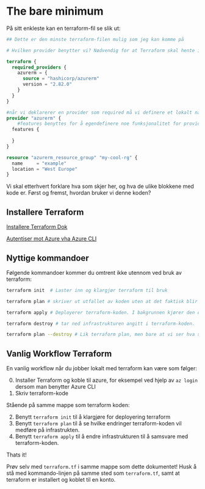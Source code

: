 ﻿# The bare minimum

På sitt enkleste kan en terraform-fil se slik ut:

```terraform
## Dette er den minste terraform-filen mulig som jeg kan komme på

# Hvilken provider benytter vi? Nødvendig for at Terraform skal hente inn og installere det som er nødvendig for å deployere mot gitt Provider. Her Azure. 

terraform {
  required_providers {
    azurerm = {
      source = "hashicorp/azurerm"
      version = "2.82.0"
    }
  }
}

#når vi deklarerer en provider som required må vi definere et lokalt navn for provideren, vanligvis er det foretrukket å benytte høyresiden av navnet gitt i source på required_providers.
provider "azurerm" {
    #features benyttes for å egendefinere noe funksjonalitet for provideren
  features {
    
  }
}

resource "azurerm_resource_group" "my-cool-rg" {
  name     = "example"
  location = "West Europe"
}
```

Vi skal etterhvert forklare hva som skjer her, og hva de ulike blokkene med kode er. Først og fremst, hvordan bruker vi denne koden?

## Installere Terraform

[Installere Terraform Dok](https://learn.hashicorp.com/tutorials/terraform/install-cli)

[Autentiser mot Azure vha Azure CLI](https://registry.terraform.io/providers/hashicorp/azurerm/latest/docs/guides/azure_cli)

## Nyttige kommandoer

Følgende kommandoer kommer du omtrent ikke utennom ved bruk av terraform:

```bash
terraform init  # Laster inn og klargjør terraform til bruk

terraform plan # skriver ut utfallet av koden uten at det faktisk blir deployert

terraform apply # Deployerer terraform-koden. I bakgrunnen kjører den også terraform-plan, og vi blir bedt om å bekrefte endringene

terraform destroy # tar ned infrastrukturen angitt i terraform-koden.

terraform plan --destroy # Lik terraform plan, men bare at vi ser hva som eventult vil ødelegges før vi kjører terraform destroy.
```

## Vanlig Workflow Terraform

En vanlig workflow når du jobber lokalt med terraform kan være som følger:

0. Installer Terraform og koble til azure, for eksempel ved hjelp av `az login` dersom man benytter Azure CLI
1. Skriv terraform-kode

Stående på samme mappe som terraform koden:

2. Benytt `terraform init` til å klargjøre for deployering terraform
3. Benytt `terraform plan` til å se hvilke endringer terraform-koden vil medføre på infrastrukten.
4. Benytt `terraform apply` til å endre infrastrukturen til å samsvare med terraform-koden.

Thats it!

Prøv selv med `terraform.tf` i samme mappe som dette dokumentet! 
Husk å stå med kommando-linjen på samme sted som `terraform.tf`, samt at terraform er installert og koblet til en konto.